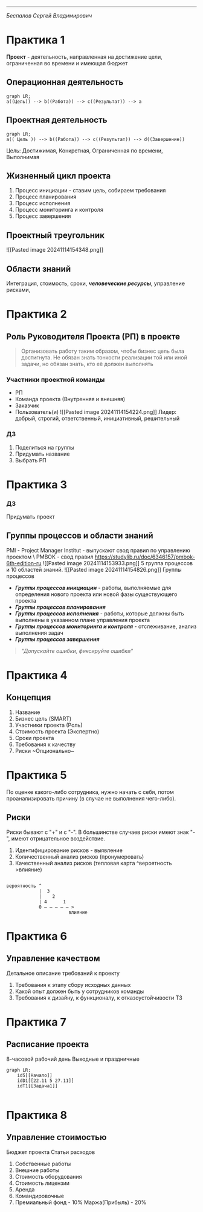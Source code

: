 
---
$Беспалов$ $Сергей$ $Владимирович$ 
# Практика 1
__Проект__ - деятельность, направленная на достижение цели, ограниченная во времени и имеющая бюджет
## Операционная деятельность
```mermaid
graph LR;
a((Цель)) --> b((Работа)) --> c((Результат)) --> a
```
## Проектная деятельность
```mermaid
graph LR;
a(( Цель )) --> b((Работа)) --> c((Результат)) --> d((Завершение))
```
Цель: Достижимая, Конкретная, Ограниченная по времени, Выполнимая

## Жизненный цикл проекта
1. Процесс инициации - ставим цель, собираем требования
2. Процесс планирования
3. Процесс исполнения
4. Процесс мониторинга и контроля
5. Процесс завершения
## Проектный треугольник
![[Pasted image 20241114154348.png]]

## Области знаний
Интеграция, стоимость, сроки, ___человеческие ресурсы___, управление рисками, 
# Практика 2
## Роль Руководителя Проекта (РП) в проекте
> Организовать работу таким образом, чтобы бизнес цель была достигнута. Не обязан знать тонкости реализации той или иной задачи, но обязан знать, кто её должен выполнять

### Участники проектной команды
- РП
- Команда проекта (Внутренняя и внешняя)
- Заказчик
- Пользователь(и)
![[Pasted image 20241114154224.png]]
Лидер: добрый, строгий, ответственный, инициативный, решительный 
### ДЗ
1. Поделиться на группы 
2. Придумать название 
3. Выбрать РП


# Практика 3
### ДЗ
Придумать проект
## Группы процессов и области знаний
PMI - Project Manager Institut - выпускают свод правил по управлению проектом \ 
PMBOK - свод правил
https://studylib.ru/doc/6346157/pmbok-6th-edition-ru
![[Pasted image 20241114153933.png]]
5 группа процессов и 10 областей знаний. 
![[Pasted image 20241114154826.png]]
Группы процессов 
- ***Группы процессов инициации*** - работы, выполняемые для определения нового проекта или новой фазы существующего проекта 
- ***Группы процессов планирования*** 
- ***Группы процессов исполнения*** - работы, которые должны быть выполнены в указанном плане управления проекта 
- ***Группы процессов мониторинга и контроля*** - отслеживание, анализ выполнения задач 
- ***Группы процессов завершения*** 

> *"Допускайте ошибки, фиксируйте ошибки"*

# Практика 4
## Концепция
1. Название 
2. Бизнес цель (SMART)
3. Участники проекта (Роль)
4. Стоимость проекта (Экспертно)
5. Сроки проекта
6. Требования к качеству
7. Риски ~Опционально~
# Практика 5
По оценке какого-либо сотрудника, нужно начать с себя, потом проанализировать причину (в случае не выполнения чего-либо). 
## Риски

Риски бывают с "+" и с "-".  В большинстве случаев риски имеют знак "-", имеют отрицательное воздействие.
1. Идентифицирование рисков - выявление
2. Количественный анализ рисков (пронумеровать)
3. Качественный анализ рисков (тепловая карта ^вероятность >влияние)
```
 
вероятность ^
            |  3
            |    2
            | 4      1
            0 — — — — — >
                       влияние

```

# Практика 6
## Управление качеством
Детальное описание требований к проекту
1. Требования к этапу сбору исходных данных
2. Какой опыт должен быть у сотрудников команды
3. Требования к дизайну, к функционалу, к отказоустойчивости 
ТЗ
# Практика 7
## Расписание проекта
8-часовой рабочий день
Выходные и праздничные 
```mermaid
graph LR;
    idS[[Начало]]
    idD1[[22.11 5 27.11]]
    idT1[[Задача1]]
    
```
# Практика 8
## Управление стоимостью
Бюджет проекта
Статьи расходов
1. Собственные работы
2. Внешние работы
3. Стоимость оборудования
4. Стоимость лицензии
5. Аренда
6. Командировочные
7. Премиальный фонд - 10%
Маржа(Прибыль) - 20%
